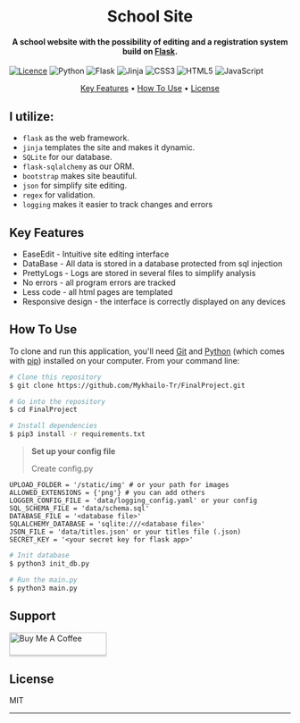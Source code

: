 <h1 align="center">
  School Site
  <br>
</h1>

<h4 align="center">A school website with the possibility of editing and a registration system build on <a href="https://pypi.org/project/Flask" target="_blank">Flask</a>.</h4>

[![Licence](https://img.shields.io/github/license/Ileriayo/markdown-badges?style=for-the-badge)](./LICENSE)
![Python](https://img.shields.io/badge/python-3670A0?style=for-the-badge&logo=python&logoColor=ffdd54)
![Flask](https://img.shields.io/badge/flask-%23000.svg?style=for-the-badge&logo=flask&logoColor=white)
![Jinja](https://img.shields.io/badge/jinja-white.svg?style=for-the-badge&logo=jinja&logoColor=black)
![CSS3](https://img.shields.io/badge/css3-%231572B6.svg?style=for-the-badge&logo=css3&logoColor=white)
![HTML5](https://img.shields.io/badge/html5-%23E34F26.svg?style=for-the-badge&logo=html5&logoColor=white)
![JavaScript](https://img.shields.io/badge/javascript-%23323330.svg?style=for-the-badge&logo=javascript&logoColor=%23F7DF1E)

<p align="center">
  <a href="#key-features">Key Features</a> •
  <a href="#how-to-use">How To Use</a> •
  <a href="#license">License</a>
</p>


## I utilize: 
- `flask` as the web framework.
- `jinja` templates the site and makes it dynamic.
- `SQLite` for our database.
- `flask-sqlalchemy` as our ORM.
- `bootstrap` makes site beautiful.
- `json` for simplify site editing.
- `regex` for validation.
- `logging` makes it easier to track changes and errors



## Key Features

* EaseEdit - Intuitive site editing interface
* DataBase - All data is stored in a database protected from sql injection
* PrettyLogs - Logs are stored in several files to simplify analysis
* No errors - all program errors are tracked
* Less code - all html pages are templated
* Responsive design - the interface is correctly displayed on any devices


## How To Use

To clone and run this application, you'll need [Git](https://git-scm.com) and [Python](https://www.python.org/) (which comes with [pip](https://pypi.org/project/pip/)) installed on your computer. From your command line:

```bash
# Clone this repository
$ git clone https://github.com/Mykhailo-Tr/FinalProject.git

# Go into the repository
$ cd FinalProject

# Install dependencies
$ pip3 install -r requirements.txt 
```

> **Set up your config file**
> 
> Create config.py
```
UPLOAD_FOLDER = '/static/img' # or your path for images
ALLOWED_EXTENSIONS = {'png'} # you can add others
LOGGER_CONFIG_FILE = 'data/logging_config.yaml' or your config
SQL_SCHEMA_FILE = 'data/schema.sql'
DATABASE_FILE = '<database file>'
SQLALCHEMY_DATABASE = 'sqlite:///<database file>'
JSON_FILE = 'data/titles.json' or your titles file (.json)
SECRET_KEY = '<your secret key for flask app>'

```

```bash
# Init database
$ python3 init_db.py

# Run the main.py
$ python3 main.py
```

## Support

<a href="https://www.buymeacoffee.com/mykhailo_tr" target="_blank"><img src="https://www.buymeacoffee.com/assets/img/custom_images/purple_img.png" alt="Buy Me A Coffee" style="height: 41px !important;width: 174px !important;box-shadow: 0px 3px 2px 0px rgba(190, 190, 190, 0.5) !important;-webkit-box-shadow: 0px 3px 2px 0px rgba(190, 190, 190, 0.5) !important;" ></a>



## License

MIT

---


